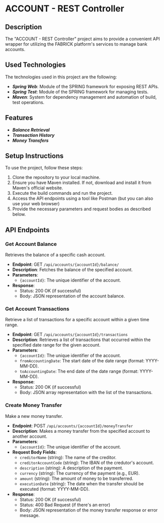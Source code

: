 # ACCOUNT - REST Controller

## Description

The "ACCOUNT - REST Controller" project aims to provide a convenient API wrapper for utilizing the FABRICK platform's services to manage bank accounts.

## Used Technologies

The technologies used in this project are the following:

- ***Spring Web***: Module of the SPRING framework for exposing REST APIs.
- ***Spring Test***: Module of the SPRING framework for managing tests.
- ***Maven***: System for dependency management and automation of build, test operations.

## Features

- ***Balance Retrieval***
- ***Transaction History***
- ***Money Transfers***

## Setup Instructions
To use the project, follow these steps:

1. Clone the repository to your local machine.
2. Ensure you have Maven installed. If not, download and install it from Maven's official website.
3. Execute the build commands and run the project.
4. Access the API endpoints using a tool like Postman (but you can also use your web browser)
5. Provide the necessary parameters and request bodies as described below.

## API Endpoints
### Get Account Balance
Retrieves the balance of a specific cash account.

- **Endpoint**: GET `/api/accounts/{accountId}/balance/` 
- **Description**: Fetches the balance of the specified account.
- **Parameters**:
    - `{accountId}`: The unique identifier of the account.
- **Response**:
    - Status: 200 OK (if successful)
    - Body: JSON representation of the account balance.

### Get Account Transactions

Retrieve a list of transactions for a specific account within a given time range.

- **Endpoint**: GET `/api/accounts/{accountId}/transactions`
- **Description**: Retrieves a list of transactions that occurred within the specified date range for the given account.
- **Parameters**:
    - `{accountId}`: The unique identifier of the account.
    - `fromAccountingDate`: The start date of the date range (format: YYYY-MM-DD).
    - `toAccountingDate`: The end date of the date range (format: YYYY-MM-DD).
- **Response**:
    - Status: 200 OK (if successful)
    - Body: JSON array representation with the list of the transactions.

### Create Money Transfer

Make a new money transfer.

- **Endpoint**: POST `/api/accounts/{accountId}/moneyTransfer`
- **Description**: Makes a money transfer from the specified account to another account.
- **Parameters**:
    - `{accountId}`: The unique identifier of the account.
- **Request Body Fields**:
  - `creditorName` (string): The name of the creditor.
  - `creditorAccountCode` (string): The IBAN of the credutor's account.
  - `description` (string): A description of the payment.
  - `currency` (string): The currency of the payment (e.g., EUR).
  - `amount` (string): The amount of money to be transferred.
  - `executionDate` (string): The date when the transfer should be executed (format: YYYY-MM-DD).
- **Response**:
  - Status: 200 OK (if successful)
  - Status: 400 Bad Request (if there's an error)
  - Body: JSON representation of the money transfer response or error message.

